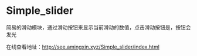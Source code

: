 # Simple_slider
简易的滑动模块，通过滑动按钮来显示当前滑动的数值，点击滑动按钮是，按钮会发光

在线查看地址：http://see.amingxin.xyz/Simple_slider/index.html
